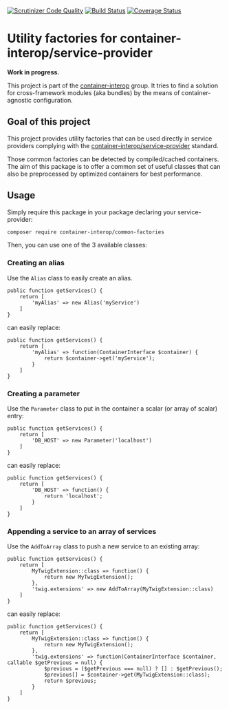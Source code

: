 [![Scrutinizer Code Quality](https://scrutinizer-ci.com/g/moufmouf/common-factories/badges/quality-score.png?b=1.0)](https://scrutinizer-ci.com/g/moufmouf/common-factories/?branch=1.0)
[![Build Status](https://travis-ci.org/moufmouf/common-factories.svg?branch=1.0)](https://travis-ci.org/moufmouf/common-factories)
[![Coverage Status](https://coveralls.io/repos/moufmouf/common-factories/badge.svg?branch=1.0&service=github)](https://coveralls.io/github/moufmouf/common-factories?branch=1.0)


# Utility factories for container-interop/service-provider

**Work in progress.**

This project is part of the [container-interop](https://github.com/container-interop/container-interop) group. It tries to find a solution for cross-framework modules (aka bundles) by the means of container-agnostic configuration.

## Goal of this project

This project provides utility factories that can be used directly in service providers complying with the [container-interop/service-provider](https://github.com/container-interop/service-provider) standard.

Those common factories can be detected by compiled/cached containers. The aim of this package is to offer a common set of useful classes that can also be preprocessed by optimized containers for best performance.

## Usage

Simply require this package in your package declaring your service-provider:

```sh
composer require container-interop/common-factories
```

Then, you can use one of the 3 available classes:

### Creating an alias

Use the `Alias` class to easily create an alias.

```
public function getServices() {
    return [
        'myAlias' => new Alias('myService')
    ]
}
```

can easily replace:

```
public function getServices() {
    return [
        'myAlias' => function(ContainerInterface $container) {
            return $container->get('myService');
        }
    ]
}
```

### Creating a parameter

Use the `Parameter` class to put in the container a scalar (or array of scalar) entry:

```
public function getServices() {
    return [
        'DB_HOST' => new Parameter('localhost')
    ]
}
```

can easily replace:

```
public function getServices() {
    return [
        'DB_HOST' => function() {
            return 'localhost';
        }
    ]
}
```

### Appending a service to an array of services

Use the `AddToArray` class to push a new service to an existing array:

```
public function getServices() {
    return [
        MyTwigExtension::class => function() {
            return new MyTwigExtension();
        },
        'twig.extensions' => new AddToArray(MyTwigExtension::class)
    ]
}
```

can easily replace:

```
public function getServices() {
    return [
        MyTwigExtension::class => function() {
            return new MyTwigExtension();
        },
        'twig.extensions' => function(ContainerInterface $container, callable $getPrevious = null) {
            $previous = ($getPrevious === null) ? [] : $getPrevious();
            $previous[] = $container->get(MyTwigExtension::class);
            return $previous;
        }
    ]
}
```

